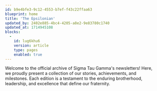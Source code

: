```yaml
---
id: b9e4bfe3-9c12-4553-b7ef-f43c22ffaa63
blueprint: home
title: 'The Epsilonian'
updated_by: 2402e885-4bc4-4205-a8e2-9e83780c1740
updated_at: 1714945108
blocks:
  -
    id: lug6khu6
    version: article
    type: pages
    enabled: true
---
```

Welcome to the official archive of Sigma Tau Gamma's newsletters! Here, we proudly present a collection of our stories, achievements, and milestones. Each edition is a testament to the enduring brotherhood, leadership, and excellence that define our fraternity.